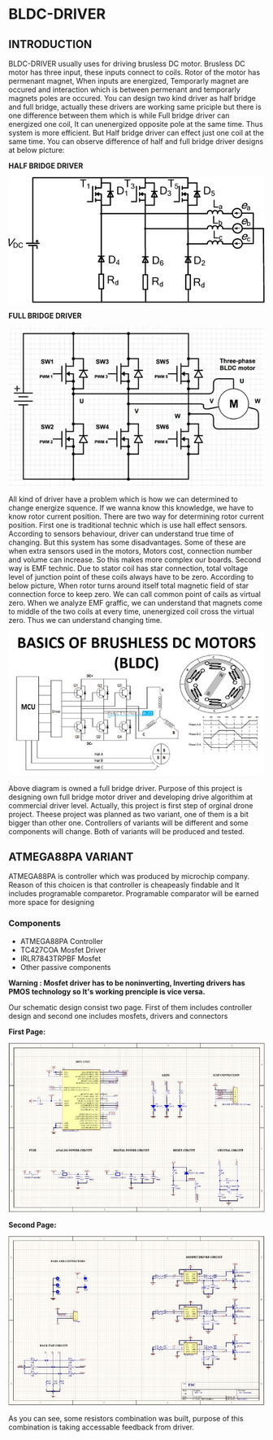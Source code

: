 # BLDC-DRIVER

## INTRODUCTION
BLDC-DRIVER usually uses for driving brusless DC motor. Brusless DC motor has three input, these inputs connect to coils. Rotor of the motor has permenant magnet,
When inputs are energized, Temporarly magnet are occured and interaction which is between permenant and temporarly magnets poles are occured. You can design two kind driver as half bridge 
and full bridge, actually these drivers are working same priciple but there is one difference between them which is while Full bridge driver can energized one coil, It can unenergized 
opposite pole at the same time. Thus system is more efficient. But Half bridge driver can effect just one coil at the same time. You can observe difference of half and full bridge driver designs
 at below picture:

**HALF BRIDGE DRIVER**

![Image](/Assets/HALF.ppm)

**FULL BRIDGE DRIVER**

![Image](/Assets/FULL.webp)

All kind of driver have a problem which is how we can determined to change energize squence. If we wanna know this knowledge, we have to know rotor current position. There are two way for determining 
rotor current position. First one is traditional technic which is use hall effect sensors. According to sensors behaviour, driver can understand true time of changing. But this system
has some disadvantages. Some of these are when extra sensors used in the motors, Motors cost, connection number and volume can increase. So this makes more complex our boards. Second way
is EMF technic. Due to stator coil has star connection, total voltage level of junction point of these coils always have to be zero. According to below picture, When rotor turns
around itself total magnetic field of star connection force to keep zero. We can call common point of cails as virtual zero. When we analyze EMF graffic, we can understand that 
magnets come to middle of the two coils at every time, unenergized coil cross the virtual zero. Thus we can understand changing time.

![Image](/Assets/BLDC-Motor-working.jpg)

Above diagram is owned a full bridge driver. Purpose of this project is designing own full bridge motor driver and developing drive algorithim at commercial driver level. Actually, this 
project is first step of orginal drone project. Theese project was planned as two variant, one of them is a bit bigger than other one. Controllers of variants will be different and 
some components will change. Both of variants will be produced and tested.

## ATMEGA88PA VARIANT
ATMEGA88PA is controller which was produced by microchip company. Reason of this choicen is that controller is cheapeasly findable and It includes programable comparetor. 
Programable comparator will be earned more space for designing

### Components

* ATMEGA88PA Controller
* TC427COA Mosfet Driver
* IRLR7843TRPBF Mosfet
* Other passive components

**Warning : Mosfet driver has to be noninverting, Inverting drivers has PMOS technology so It's working prenciple is vice versa.**

Our schematic design consist two page. First of them includes controller design and second one includes mosfets, drivers and connectors

**First Page:**

![First_page](/Assets/First_page.JPG)

**Second Page:**

![Second_page](/Assets/Second_page.JPG)

As you can see, some resistors combination was built, purpose of this combination is taking accessable feedback from driver.